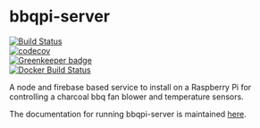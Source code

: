 # bbqpi-server  

[![Build Status](https://travis-ci.org/mshogren/bbqpi-server.svg?branch=master)](https://travis-ci.org/mshogren/bbqpi-server)  
[![codecov](https://codecov.io/gh/mshogren/bbqpi-server/branch/master/graph/badge.svg)](https://codecov.io/gh/mshogren/bbqpi-server)  
[![Greenkeeper badge](https://badges.greenkeeper.io/mshogren/bbqpi-server.svg)](https://greenkeeper.io/)  
[![Docker Build Status](https://img.shields.io/docker/build/mshogren/bbqpi.svg)](https://hub.docker.com/r/mshogren/bbqpi/)

A node and firebase based service to install on a Raspberry Pi for controlling a charcoal bbq fan blower and temperature sensors.

The documentation for running bbqpi-server is maintained [here](https://github.com/mshogren/bbqpi-server/wiki).
